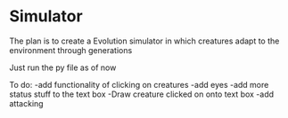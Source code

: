 # Simulator

The plan is to create a Evolution simulator in which creatures adapt to the environment through generations

Just run the py file as of now


To do:
  -add functionality of clicking on creatures
  -add eyes
  -add more status stuff to the text box
      -Draw creature clicked on onto text box
   -add attacking
  
